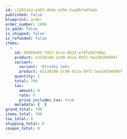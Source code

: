 ```yaml
---
id: c226141d-e487-46ee-a39e-5aa0bfe4feda
published: false
blueprint: order
order_number: 1898
is_paid: false
is_shipped: false
is_refunded: false
items:
  -
    id: 89969a91-7451-4cce-8623-e7dfa5b7d8ac
    product: e3138106-2c90-451a-8972-5ea18594995f
    variant:
      variant: 'Otroški teki'
      product: e3138106-2c90-451a-8972-5ea18594995f
    quantity: 1
    total: 700
    tax:
      amount: 0
      rate: 0
      price_includes_tax: true
    metadata: {  }
grand_total: 700
items_total: 700
tax_total: 0
shipping_total: 0
coupon_total: 0
---
```

